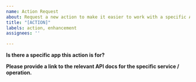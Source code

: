 ```yaml
---
name: Action Request
about: Request a new action to make it easier to work with a specific API
title: "[ACTION]"
labels: action, enhancement
assignees: ''

---
```


**Is there a specific app this action is for?**

**Please provide a link to the relevant API docs for the specific service / operation.**
